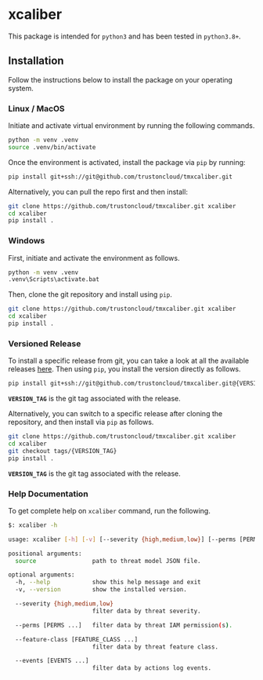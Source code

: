 # xcaliber

This package is intended for `python3` and has been tested in `python3.8+`.

## Installation
Follow the instructions below to install the package on your operating system.

### Linux / MacOS
Initiate and activate virtual environment by running the following commands.
```sh
python -m venv .venv
source .venv/bin/activate
```

Once the environment is activated, install the package via `pip` by running:
```sh
pip install git+ssh://git@github.com/trustoncloud/tmxcaliber.git
```

Alternatively, you can pull the repo first and then install:
```sh
git clone https://github.com/trustoncloud/tmxcaliber.git xcaliber
cd xcaliber
pip install .
```

### Windows
First, initiate and activate the environment as follows.
```sh
python -m venv .venv
.venv\Scripts\activate.bat
```
Then, clone the git repository and install using `pip`.
```sh
git clone https://github.com/trustoncloud/tmxcaliber.git xcaliber
cd xcaliber
pip install .
```

### Versioned Release
To install a specific release from git, you can take a look at all the available releases [here](../../releases). Then using `pip`, you install the version directly as follows.
```sh
pip install git+ssh://git@github.com/trustoncloud/tmxcaliber.git@{VERSION_TAG}
```
**`VERSION_TAG`** is the git tag associated with the release.

Alternatively, you can switch to a specific release after cloning the repository, and then install via `pip` as follows.
```sh
git clone https://github.com/trustoncloud/tmxcaliber.git xcaliber
cd xcaliber
git checkout tags/{VERSION_TAG}
pip install .
```
**`VERSION_TAG`** is the git tag associated with the release.

### Help Documentation
To get complete help on `xcaliber` command, run the following.
```sh
$: xcaliber -h

usage: xcaliber [-h] [-v] [--severity {high,medium,low}] [--perms [PERMS ...]] [--feature-class [FEATURE_CLASS ...]] [--events [EVENTS ...]] source

positional arguments:
  source                path to threat model JSON file.

optional arguments:
  -h, --help            show this help message and exit
  -v, --version         show the installed version.

  --severity {high,medium,low}
                        filter data by threat severity.

  --perms [PERMS ...]   filter data by threat IAM permission(s).

  --feature-class [FEATURE_CLASS ...]
                        filter data by threat feature class.

  --events [EVENTS ...]
                        filter data by actions log events.
```
